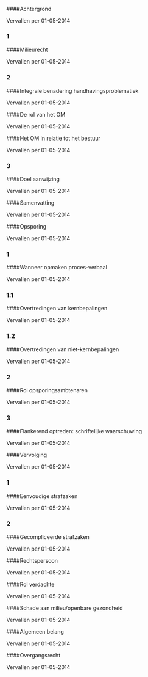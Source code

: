 <meta http-equiv='Content-Type' content='text/html; charset=utf-8' />


####Achtergrond

Vervallen per 01-05-2014 

### 1  

####Milieurecht

Vervallen per 01-05-2014 

### 2  

####Integrale benadering handhavingsproblematiek

Vervallen per 01-05-2014 

####De rol van het OM

Vervallen per 01-05-2014 

####Het OM in relatie tot het bestuur

Vervallen per 01-05-2014 

### 3  

####Doel aanwijzing

Vervallen per 01-05-2014 

####Samenvatting

Vervallen per 01-05-2014 

####Opsporing

Vervallen per 01-05-2014 

### 1  

####Wanneer opmaken proces-verbaal

Vervallen per 01-05-2014 

### 1.1  

####Overtredingen van kernbepalingen

Vervallen per 01-05-2014 

### 1.2  

####Overtredingen van niet-kernbepalingen

Vervallen per 01-05-2014 

### 2  

####Rol opsporingsambtenaren

Vervallen per 01-05-2014 

### 3  

####Flankerend optreden: schriftelijke waarschuwing

Vervallen per 01-05-2014 

####Vervolging

Vervallen per 01-05-2014 

### 1  

####Eenvoudige strafzaken

Vervallen per 01-05-2014 

### 2  

####Gecompliceerde strafzaken

Vervallen per 01-05-2014 

####Rechtspersoon

Vervallen per 01-05-2014 

####Rol verdachte

Vervallen per 01-05-2014 

####Schade aan milieu/openbare gezondheid

Vervallen per 01-05-2014 

####Algemeen belang

Vervallen per 01-05-2014 

####Overgangsrecht

Vervallen per 01-05-2014 

